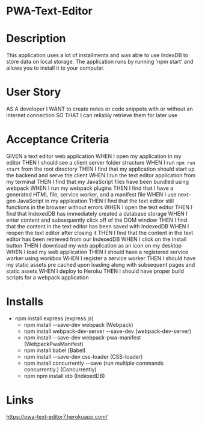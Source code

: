 # PWA-Text-Editor

# Description

This application uses a lot of installments and was able to use IndexDB to store data on local storage. The application runs by running 'npm start' and allows you to install it to your computer.

# User Story

AS A developer
I WANT to create notes or code snippets with or without an internet connection
SO THAT I can reliably retrieve them for later use


# Acceptance Criteria
 GIVEN a text editor web application
WHEN I open my application in my editor
THEN I should see a client server folder structure
WHEN I run `npm run start` from the root directory
THEN I find that my application should start up the backend and serve the client
WHEN I run the text editor application from my terminal
THEN I find that my JavaScript files have been bundled using webpack
WHEN I run my webpack plugins
THEN I find that I have a generated HTML file, service worker, and a manifest file
WHEN I use next-gen JavaScript in my application
THEN I find that the text editor still functions in the browser without errors
WHEN I open the text editor
THEN I find that IndexedDB has immediately created a database storage
WHEN I enter content and subsequently click off of the DOM window
THEN I find that the content in the text editor has been saved with IndexedDB
WHEN I reopen the text editor after closing it
THEN I find that the content in the text editor has been retrieved from our IndexedDB
WHEN I click on the Install button
THEN I download my web application as an icon on my desktop
WHEN I load my web application
THEN I should have a registered service worker using workbox
WHEN I register a service worker
THEN I should have my static assets pre cached upon loading along with subsequent pages and static assets
WHEN I deploy to Heroku
THEN I should have proper build scripts for a webpack application



# Installs

* npm install express (express.js)
  * npm install --save-dev webpack (Webpack)
  * npm install webpack-dev-server --save-dev (webpack-dev-server)
  * npm install --save-dev webpack-pwa-manifest (WebpackPwaManifest)
  * npm install babel (Babel)
  * npm install --save-dev css-loader (CSS-loader)
  * npm install concurrently --save (run multiple commands concurrently.) (Concurrently)
  * npm npm install idb (IndexedDB)

# Links
https://pwa-text-editor7.herokuapp.com/




